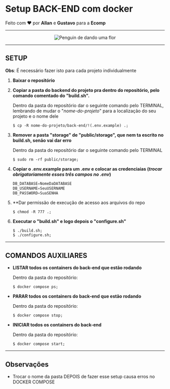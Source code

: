 # Setup BACK-END com docker

Feito com ❤️ por **Allan** e **Gustavo** para a **Ecomp**

---

<p align="center">
  <img src="https://encrypted-tbn1.gstatic.com/images?q=tbn:ANd9GcTGjfnu-ADPNtCMN84ud133EmMesGH19cMcMgXz5EoIn0U79IXP" alt="Penguin de dando uma flor"/>
</p>

---

## SETUP

**Obs**: É necessário fazer isto para cada projeto individualmente

1.  **Baixar o repositório**

2.  **Copiar a pasta do backend do projeto pra dentro do repositório, pelo comando comentado do "build.sh".**

    Dentro da pasta do repositório dar o seguinte comando pelo TERMINAL, lembrando de mudar o "_nome-do-projeto_" para a localização do seu projeto e o nome dele

    ```console
    $ cp -R nome-do-projeto/back-end/!(.env.example) .;
    ```

3.  **Remover a pasta "storage" de "public/storage", que nem ta escrito no build.sh, senão vai dar erro**

    Dentro da pasta do repositório dar o seguinte comando pelo TERMINAL

    ```console
    $ sudo rm -rf public/storage;
    ```

4.  **Copiar o .env.example para um .env e colocar as credenciaias
    (_trocar obrigatoriamente esses três campos no .env_)**
    
    ```typescript
    DB_DATABASE=NomeDaDATABASE
    DB_USERNAME=SeuUSERNAME
    DB_PASSWORD=SuaSENHA
    ```

6.  **Dar permissão de execução de acesso aos arquivos do repo

    ```console
    $ chmod -R 777 .;
    ```

7.  **Executar o "build.sh" e logo depois o "configure.sh"**

    ```console
    $ ./build.sh;
    $ ./configure.sh;
    ```

---

## COMANDOS AUXILIARES

-   **LISTAR todos os containers do back-end que estão rodando**

    Dentro da pasta do repositório:

    ```console
    $ docker compose ps;
    ```

-   **PARAR todos os containers do back-end que estão rodando**

    Dentro da pasta do repositório:

    ```console
    $ docker compose stop;
    ```

-   **INICIAR todos os containers do back-end**

    Dentro da pasta do repositório:

    ```console
    $ docker compose start;
    ```

---

## Observações

-   Trocar o nome da pasta DEPOIS de fazer esse setup causa erros no DOCKER COMPOSE
